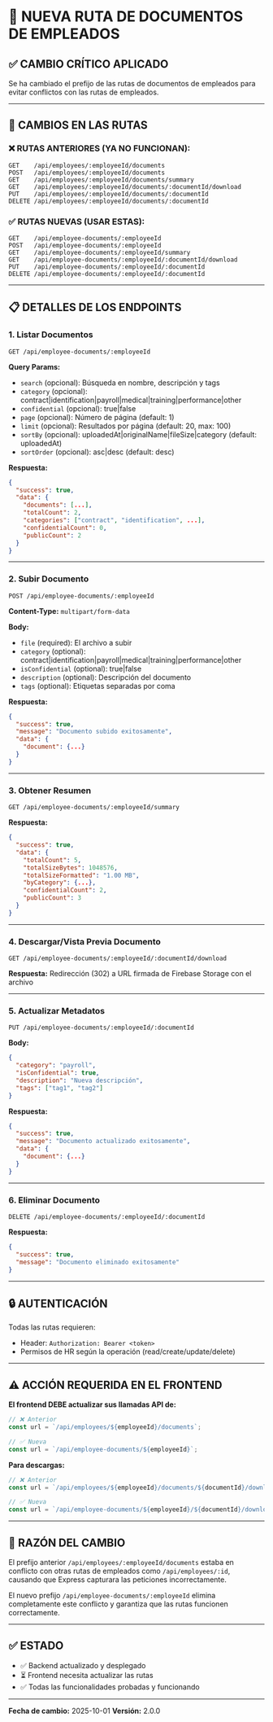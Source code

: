# 📄 NUEVA RUTA DE DOCUMENTOS DE EMPLEADOS

## ✅ CAMBIO CRÍTICO APLICADO

Se ha cambiado el prefijo de las rutas de documentos de empleados para evitar conflictos con las rutas de empleados.

---

## 🔄 CAMBIOS EN LAS RUTAS

### ❌ RUTAS ANTERIORES (YA NO FUNCIONAN):
```
GET    /api/employees/:employeeId/documents
POST   /api/employees/:employeeId/documents
GET    /api/employees/:employeeId/documents/summary
GET    /api/employees/:employeeId/documents/:documentId/download
PUT    /api/employees/:employeeId/documents/:documentId
DELETE /api/employees/:employeeId/documents/:documentId
```

### ✅ RUTAS NUEVAS (USAR ESTAS):
```
GET    /api/employee-documents/:employeeId
POST   /api/employee-documents/:employeeId
GET    /api/employee-documents/:employeeId/summary
GET    /api/employee-documents/:employeeId/:documentId/download
PUT    /api/employee-documents/:employeeId/:documentId
DELETE /api/employee-documents/:employeeId/:documentId
```

---

## 📋 DETALLES DE LOS ENDPOINTS

### 1. **Listar Documentos**
```
GET /api/employee-documents/:employeeId
```
**Query Params:**
- `search` (opcional): Búsqueda en nombre, descripción y tags
- `category` (opcional): contract|identification|payroll|medical|training|performance|other
- `confidential` (opcional): true|false
- `page` (opcional): Número de página (default: 1)
- `limit` (opcional): Resultados por página (default: 20, max: 100)
- `sortBy` (opcional): uploadedAt|originalName|fileSize|category (default: uploadedAt)
- `sortOrder` (opcional): asc|desc (default: desc)

**Respuesta:**
```json
{
  "success": true,
  "data": {
    "documents": [...],
    "totalCount": 2,
    "categories": ["contract", "identification", ...],
    "confidentialCount": 0,
    "publicCount": 2
  }
}
```

---

### 2. **Subir Documento**
```
POST /api/employee-documents/:employeeId
```
**Content-Type:** `multipart/form-data`

**Body:**
- `file` (required): El archivo a subir
- `category` (optional): contract|identification|payroll|medical|training|performance|other
- `isConfidential` (optional): true|false
- `description` (optional): Descripción del documento
- `tags` (optional): Etiquetas separadas por coma

**Respuesta:**
```json
{
  "success": true,
  "message": "Documento subido exitosamente",
  "data": {
    "document": {...}
  }
}
```

---

### 3. **Obtener Resumen**
```
GET /api/employee-documents/:employeeId/summary
```

**Respuesta:**
```json
{
  "success": true,
  "data": {
    "totalCount": 5,
    "totalSizeBytes": 1048576,
    "totalSizeFormatted": "1.00 MB",
    "byCategory": {...},
    "confidentialCount": 2,
    "publicCount": 3
  }
}
```

---

### 4. **Descargar/Vista Previa Documento**
```
GET /api/employee-documents/:employeeId/:documentId/download
```

**Respuesta:**
Redirección (302) a URL firmada de Firebase Storage con el archivo

---

### 5. **Actualizar Metadatos**
```
PUT /api/employee-documents/:employeeId/:documentId
```

**Body:**
```json
{
  "category": "payroll",
  "isConfidential": true,
  "description": "Nueva descripción",
  "tags": ["tag1", "tag2"]
}
```

**Respuesta:**
```json
{
  "success": true,
  "message": "Documento actualizado exitosamente",
  "data": {
    "document": {...}
  }
}
```

---

### 6. **Eliminar Documento**
```
DELETE /api/employee-documents/:employeeId/:documentId
```

**Respuesta:**
```json
{
  "success": true,
  "message": "Documento eliminado exitosamente"
}
```

---

## 🔒 AUTENTICACIÓN

Todas las rutas requieren:
- Header: `Authorization: Bearer <token>`
- Permisos de HR según la operación (read/create/update/delete)

---

## ⚠️ ACCIÓN REQUERIDA EN EL FRONTEND

**El frontend DEBE actualizar sus llamadas API de:**
```javascript
// ❌ Anterior
const url = `/api/employees/${employeeId}/documents`;

// ✅ Nueva
const url = `/api/employee-documents/${employeeId}`;
```

**Para descargas:**
```javascript
// ❌ Anterior
const url = `/api/employees/${employeeId}/documents/${documentId}/download`;

// ✅ Nueva
const url = `/api/employee-documents/${employeeId}/${documentId}/download`;
```

---

## 🎯 RAZÓN DEL CAMBIO

El prefijo anterior `/api/employees/:employeeId/documents` estaba en conflicto con otras rutas de empleados como `/api/employees/:id`, causando que Express capturara las peticiones incorrectamente.

El nuevo prefijo `/api/employee-documents/:employeeId` elimina completamente este conflicto y garantiza que las rutas funcionen correctamente.

---

## ✅ ESTADO

- ✅ Backend actualizado y desplegado
- ⏳ Frontend necesita actualizar las rutas
- ✅ Todas las funcionalidades probadas y funcionando

---

**Fecha de cambio:** 2025-10-01
**Versión:** 2.0.0

